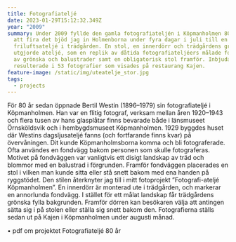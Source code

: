 ```yaml
---
title: Fotografiateljé
date: 2023-01-29T15:12:32.349Z
year: "2009"
summary: Under 2009 fyllde den gamla fotografiateljén i Köpmanholmen 80 år. För
  att fira det bjöd jag in Holmenborna under fyra dagar i juli till en
  friluftsateljé i trädgården. En stol, en innerdörr och trädgårdens grönska
  utgjorde ateljé, som en replik av dåtida fotografiateljéers målade fondväggar
  av grönska och balustrader samt en obligatorisk stol framför. Inbjudan
  resulterade i 53 fotografier som visades på restaurang Kajen.
feature-image: /static/img/uteatelje_stor.jpg
tags:
  - projects
---
```

För 80 år sedan öppnade Bertil Westin (1896–1979) sin fotografiateljé i Köpmanholmen. Han var en flitig fotograf, verksam mellan åren 1920–1943 och flera tusen av hans glasplåtar finns bevarade både i länsmuseet Örnsköldsvik och i hembygdsmuseet Köpmanholmen. 1929 byggdes huset där Westins dagsljusateljé fanns (och fortfarande finns kvar) på övervåningen. Dit kunde Köpmanholmsborna komma och bli fotograferade. Ofta användes en fondvägg bakom personen som skulle fotograferas. Motivet på fondväggen var vanligtvis ett disigt landskap av träd och blommor med en balustrad i förgrunden. Framför fondväggen placerades en stol i vilken man kunde sitta eller stå snett bakom med ena handen på ryggstödet. Den stilen återknyter jag till i mitt fotoprojekt ”Fotografi-ateljé Köpmanholmen”. En innerdörr är monterad ute i trädgården, och markerar en annorlunda fondvägg. I stället för ett målat landskap får trädgårdens grönska fylla bakgrunden. Framför dörren kan besökaren välja att antingen sätta sig i på stolen eller ställa sig snett bakom den. Fotografierna ställs sedan ut på Kajen i Köpmanholmen under augusti månad. 

• pdf om projektet Fotografiateljé 80 år


